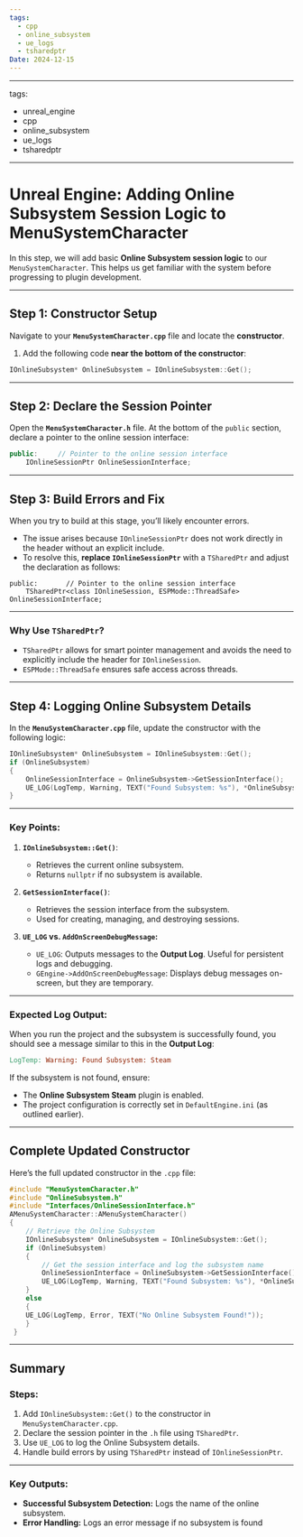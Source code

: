 ```yaml
---
tags:
  - cpp
  - online_subsystem
  - ue_logs
  - tsharedptr
Date: 2024-12-15
---
```

---
tags:
  - unreal_engine
  - cpp
  - online_subsystem
  - ue_logs
  - tsharedptr
---

# Unreal Engine: Adding Online Subsystem Session Logic to MenuSystemCharacter  

In this step, we will add basic **Online Subsystem session logic** to our `MenuSystemCharacter`. This helps us get familiar with the system before progressing to plugin development.

---

## Step 1: Constructor Setup  

Navigate to your **`MenuSystemCharacter.cpp`** file and locate the **constructor**.

1. Add the following code **near the bottom of the constructor**:  

```cpp
IOnlineSubsystem* OnlineSubsystem = IOnlineSubsystem::Get();
```
---

## Step 2: Declare the Session Pointer

Open the **`MenuSystemCharacter.h`** file. At the bottom of the `public` section, declare a pointer to the online session interface:
```cpp
public:     // Pointer to the online session interface       
	IOnlineSessionPtr OnlineSessionInterface;
```

---

## Step 3: Build Errors and Fix

When you try to build at this stage, you’ll likely encounter errors.

- The issue arises because `IOnlineSessionPtr` does not work directly in the header without an explicit include.
- To resolve this, **replace `IOnlineSessionPtr`** with a `TSharedPtr` and adjust the declaration as follows:

```cpp[]
public:       // Pointer to the online session interface       
	TSharedPtr<class IOnlineSession, ESPMode::ThreadSafe> OnlineSessionInterface;
```

---

### Why Use `TSharedPtr`?

- `TSharedPtr` allows for smart pointer management and avoids the need to explicitly include the header for `IOnlineSession`.
- `ESPMode::ThreadSafe` ensures safe access across threads.

---

## Step 4: Logging Online Subsystem Details

In the **`MenuSystemCharacter.cpp`** file, update the constructor with the following logic:
```cpp
IOnlineSubsystem* OnlineSubsystem = IOnlineSubsystem::Get();
if (OnlineSubsystem)   
{
	OnlineSessionInterface = OnlineSubsystem->GetSessionInterface();
	UE_LOG(LogTemp, Warning, TEXT("Found Subsystem: %s"), *OnlineSubsystem->GetSubsystemName().ToString());   
}
```

---

### Key Points:

1. **`IOnlineSubsystem::Get()`**:
    
    - Retrieves the current online subsystem.
    - Returns `nullptr` if no subsystem is available.
2. **`GetSessionInterface()`**:
    
    - Retrieves the session interface from the subsystem.
    - Used for creating, managing, and destroying sessions.
3. **`UE_LOG` vs. `AddOnScreenDebugMessage`:**
    
    - `UE_LOG`: Outputs messages to the **Output Log**. Useful for persistent logs and debugging.
    - `GEngine->AddOnScreenDebugMessage`: Displays debug messages on-screen, but they are temporary.

---

### Expected Log Output:

When you run the project and the subsystem is successfully found, you should see a message similar to this in the **Output Log**:

```makefile
LogTemp: Warning: Found Subsystem: Steam
```

If the subsystem is not found, ensure:

- The **Online Subsystem Steam** plugin is enabled.
- The project configuration is correctly set in `DefaultEngine.ini` (as outlined earlier).

---

## Complete Updated Constructor

Here’s the full updated constructor in the `.cpp` file:
```cpp
#include "MenuSystemCharacter.h"
#include "OnlineSubsystem.h"
#include "Interfaces/OnlineSessionInterface.h"
AMenuSystemCharacter::AMenuSystemCharacter() 
{     
	// Retrieve the Online Subsystem
	IOnlineSubsystem* OnlineSubsystem = IOnlineSubsystem::Get();     
	if (OnlineSubsystem)
	{
		// Get the session interface and log the subsystem name
		OnlineSessionInterface = OnlineSubsystem->GetSessionInterface();
		UE_LOG(LogTemp, Warning, TEXT("Found Subsystem: %s"), *OnlineSubsystem->GetSubsystemName().ToString());
	}
	else
	{
	UE_LOG(LogTemp, Error, TEXT("No Online Subsystem Found!"));
	}
 }
```

---

## Summary

### Steps:

1. Add `IOnlineSubsystem::Get()` to the constructor in `MenuSystemCharacter.cpp`.
2. Declare the session pointer in the `.h` file using `TSharedPtr`.
3. Use `UE_LOG` to log the Online Subsystem details.
4. Handle build errors by using `TSharedPtr` instead of `IOnlineSessionPtr`.

---

### Key Outputs:

- **Successful Subsystem Detection:** Logs the name of the online subsystem.
- **Error Handling:** Logs an error message if no subsystem is found